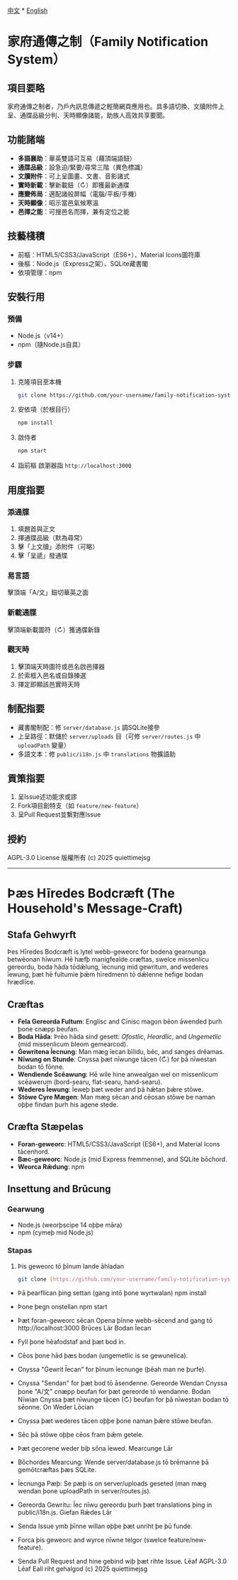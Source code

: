 [中文](#zh) * [English](#en)
<a id="zh"></a>

# 家府通傳之制（Family Notification System）

## 項目要略
家府通傳之制者，乃戶內訊息傳遞之輕簡網頁應用也。具多語切換、文牘附件上呈、通牒品級分判、天時顯像諸能，助族人高效共享要聞。

## 功能諸端
- **多語襄助**：華英雙語可互易（藉頂端語鈕）
- **通牒品級**：設急迫/緊要/尋常三階（異色標識）
- **文牘附件**：可上呈圖畫、文書、音影諸式
- **實時新載**：擊新載鈕（↻）即獲最新通牒
- **應變佈局**：適配諸般屏幅（電腦/平板/手機）
- **天時顯像**：昭示當邑氣候寒溫
- **邑擇之能**：可搜邑名而擇，兼有定位之能

## 技藝棧積
- 前樞：HTML5/CSS3/JavaScript（ES6+）、Material Icons圖符庫
- 後樞：Node.js（Express之架）、SQLite藏書閣
- 依項管理：npm

## 安裝行用
### 預備
- Node.js（v14+）
- npm（隨Node.js自具）

### 步驟
1. 克隆項目至本機
   ```bash
   git clone https://github.com/your-username/family-notification-system.git
   ```
2. 安依項（於根目行）
   ```bash
   npm install
   ```
3. 啟侍者
   ```bash
   npm start
   ```
4. 詣前樞
   啟瀏器詣 `http://localhost:3000`

## 用度指要
### 添通牒
1. 填題首與正文
2. 擇通牒品級（默為尋常）
3. 擊「上文牘」添附件（可略）
4. 擊「呈遞」發通牒

### 易言語
擊頂端「A/文」鈕切華英之面

### 新載通牒
擊頂端新載圖符（↻）獲通牒新錄

### 觀天時
1. 擊頂端天時圖符或邑名啟邑擇器
2. 於索框入邑名或自錄揀選
3. 擇定即顯該邑實時天時

## 制配指要
- 藏書閣制配：修 `server/database.js` 調SQLite接參
- 上呈路徑：默儲於 `server/uploads` 目（可修 `server/routes.js` 中 `uploadPath` 變量）
- 多語文本：修 `public/i18n.js` 中 `translations` 物擴語助

## 貢策指要
1. 呈Issue述功能求或謬
2. Fork項目創特支（如 `feature/new-feature`）
3. 呈Pull Request並繫對應Issue

## 授約
AGPL-3.0 License
版權所有 (c) 2025 quiettimejsg

---
<a id="en"></a>

# Þæs Hīredes Bodcræft (The Household's Message-Craft)

## Stafa Gehwyrft
Þes Hīredes Bodcræft is lytel webb-geweorc for bodena gearnunga betwēonan hīwum. Hē hæfþ manigfealde cræftas, swelce missenlicu gereordu, boda hāda tōdǣlung, īecnung mid gewritum, and wederes īewung, þæt hē fultumie þǣm hīredmenn tō dǣlenne hefige bodan hrædlīce.

## Cræftas
- **Fela Gereorda Fultum**: Englisc and Cīnisc magon bēon āwended þurh þone cnæpp beufan.
- **Boda Hāda**: Þrēo hāda sind gesett: *Ofostlic*, *Heardlic*, and *Ungemetlic* (mid missenlicum bleom gemearcod).
- **Ġewritena Īecnung**: Man mæg īecan bīlidu, bēc, and sanges drēamas.
- **Nīwung on Stunde**: Cnyssa þæt nīwunge tācen (↻) for þā nīwestan bodan tō fōnne.
- **Wendiende Scēawung**: Hē wile hine anwealgan wel on missenlicum scēawerum (bord-searu, flat-searu, hand-searu).
- **Wederes Īewung**: Īeweþ þæt weder and þā hǣtan þǣre stōwe.
- **Stōwe Cyre Mægen**: Man mæg sēcan and cēosan stōwe be naman oþþe findan þurh his agene stede.

## Cræfta Stæpelas
- **Foran-geweorc**: HTML5/CSS3/JavaScript (ES6+), and Material Icons tācenhord.
- **Bæc-geweorc**: Node.js (mid Express fremmenne), and SQLite bōchord.
- **Weorca Rǣdung**: npm

## Insettung and Brūcung
### Gearwung
- Node.js (weorþscipe 14 oþþe māra)
- npm (cymeþ mid Node.js)

### Stapas
1. Þis geweorc tō þīnum lande āhladan
   ```bash
   git clone [https://github.com/your-username/family-notification-system.git](https://github.com/your-username/family-notification-system.git)

 * Þā þearflican þing settan (gang intō þone wyrtwalan)
   npm install

 * Þone þegn onstellan
   npm start

 * Þæt foran-geweorc sēcan
   Opena þīnne webb-sēcend and gang tō http://localhost:3000
Brūces Lār
Bodan Īecan
 * Fyll þone hēafodstaf and þæt bod in.
 * Cēos þone hād þæs bodan (ungemetlic is se gewunelica).
 * Cnyssa "Ġewrit Īecan" for þīnum īecnunge (þēah man ne þurfe).
 * Cnyssa "Sendan" for þæt bod tō āsendenne.
Gereorde Wendan
Cnyssa þone "A/文" cnæpp beufan for þæt gereorde tō wendanne.
Bodan Nīwian
Cnyssa þæt nīwunge tācen (↻) beufan for þā nīwestan bodan tō sēonne.
On Weder Lōcian
 * Cnyssa þæt wederes tācen oþþe þone naman þǣre stōwe beufan.
 * Sēc þā stōwe oþþe cēos fram þǣm getele.
 * Þæt gecorene weder biþ sōna īewed.
Mearcunge Lār
 * Bōchordes Mearcung: Wende server/database.js tō brēmanne þā gemōtcræftas þæs SQLite.
 * Īecnunga Pæþ: Se pæþ is on server/uploads geseted (man mæg wendan þone uploadPath in server/routes.js).
 * Gereorda Gewritu: Īec nīwu gereordu þurh þæt translations þing in public/i18n.js.
Giefan Rǣdes Lār
 * Senda Issue ymb þīnne willan oþþe þæt unriht þe þū funde.
 * Forca þis geweorc and wyrce nīwne telgor (swelce feature/new-feature).
 * Senda Pull Request and hine gebind wiþ þæt rihte Issue.
Lēaf
AGPL-3.0 Lēaf
Eall riht gehalgod (c) 2025 quiettimejsg